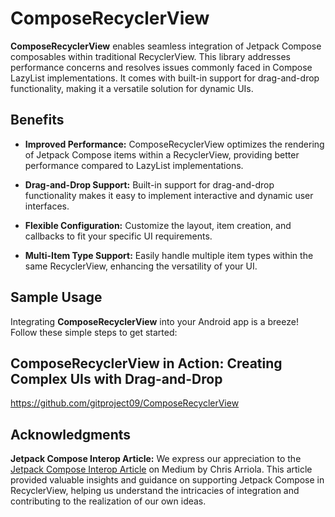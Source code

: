 # ComposeRecyclerView

**ComposeRecyclerView** enables seamless integration of Jetpack Compose composables within traditional RecyclerView. 
This library addresses performance concerns and resolves issues commonly faced in Compose LazyList implementations. 
It comes with built-in support for drag-and-drop functionality, making it a versatile solution for dynamic UIs.


## Benefits

- **Improved Performance:** ComposeRecyclerView optimizes the rendering of Jetpack Compose items within a RecyclerView, providing better performance compared to LazyList implementations.

- **Drag-and-Drop Support:** Built-in support for drag-and-drop functionality makes it easy to implement interactive and dynamic user interfaces.

- **Flexible Configuration:** Customize the layout, item creation, and callbacks to fit your specific UI requirements.

- **Multi-Item Type Support:** Easily handle multiple item types within the same RecyclerView, enhancing the versatility of your UI.


## Sample Usage

Integrating **ComposeRecyclerView** into your Android app is a breeze! Follow these simple
steps to get started:


## ComposeRecyclerView in Action: Creating Complex UIs with Drag-and-Drop

https://github.com/gitproject09/ComposeRecyclerView


## Acknowledgments

**Jetpack Compose Interop Article:** We express our appreciation to the [Jetpack Compose Interop Article](https://medium.com/androiddevelopers/jetpack-compose-interop-using-compose-in-a-recyclerview-569c7ec7a583) on Medium
by Chris Arriola. This article provided valuable insights and guidance on supporting Jetpack Compose in RecyclerView, helping us understand the intricacies of integration and contributing to the realization of our own ideas.
